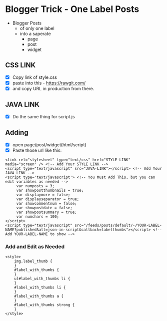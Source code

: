 # Blogger Trick - One Label Posts
- Blogger Posts
  - of only one label
  - into a saperate
  	- page
	- post
	- widget

## CSS LINK
- [x] Copy link of style.css
- [x] paste into this - https://rawgit.com/
- [x] and copy URL in production from there.

## JAVA LINK
- [x] Do the same thing for script.js

## Adding
- [x] open page/post/widget(html/script)
- [x] Paste those url like this:
```
<link rel="stylesheet" type="text/css" href="STYLE-LINK" media="screen" /> <!-- Add Your STYLE LINK -->
<script type="text/javascript" src="JAVA-LINK"></script> <!-- Add Your JAVA LINK -->
<script type='text/javascript'> <!-- You Must Add This, but you can edit variables as needed -->
     var numposts = 3;
     var showpostthumbnails = true;
     var displaymore = false;
     var displayseparator = true;
     var showcommentnum = false;
     var showpostdate = false;
     var showpostsummary = true;
     var numchars = 100;
</script>
<script type="text/javascript" src="/feeds/posts/default/-/YOUR-LABEL-NAME?published&alt=json-in-script&callback=labelthumbs"></script> <!-- Add YOUR-LABEL-NAME to show -->
```

### Add and Edit as Needed
````
<style>
    img.label_thumb {
    }
    #label_with_thumbs {
    }
    ul#label_with_thumbs li {
    }
    #label_with_thumbs li {
    }
    #label_with_thumbs a {
    }
    #label_with_thumbs strong {
    }
</style>
````
